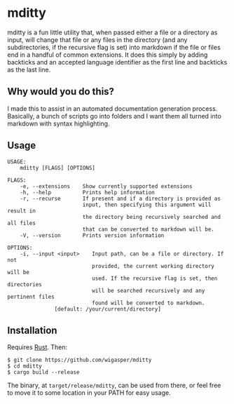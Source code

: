 # mditty
mditty is a fun little utility that, when passed either a file or a directory as input, will change that file or any files in the directory (and any subdirectories, if the recursive flag is set) into markdown if the file or files end in a handful of common extensions.
It does this simply by adding backticks and an accepted language identifier as the first line and backticks as the last line.

## Why would you do this?
I made this to assist in an automated documentation generation process. Basically, a bunch of scripts go into folders and I want them all turned into markdown with syntax highlighting.

## Usage
```
USAGE:
    mditty [FLAGS] [OPTIONS]

FLAGS:
    -e, --extensions    Show currently supported extensions
    -h, --help          Prints help information
    -r, --recurse       If present and if a directory is provided as 
                        input, then specifying this argument will result in 
                        the directory being recursively searched and all files 
                        that can be converted to markdown will be.
    -V, --version       Prints version information

OPTIONS:
    -i, --input <input>    Input path, can be a file or directory. If not 
                           provided, the current working directory will be 
                           used. If the recursive flag is set, then directories 
                           will be searched recursively and any pertinent files 
                           found will be converted to markdown. 
			   [default: /your/current/directory]
```

## Installation
Requires [Rust](https://rust-lang.org/tools/install). Then:
```
$ git clone https://github.com/wigasper/mditty
$ cd mditty
$ cargo build --release
```
The binary, at `target/release/mditty`, can be used from there, or feel free to move it to some location in your PATH for easy usage.
